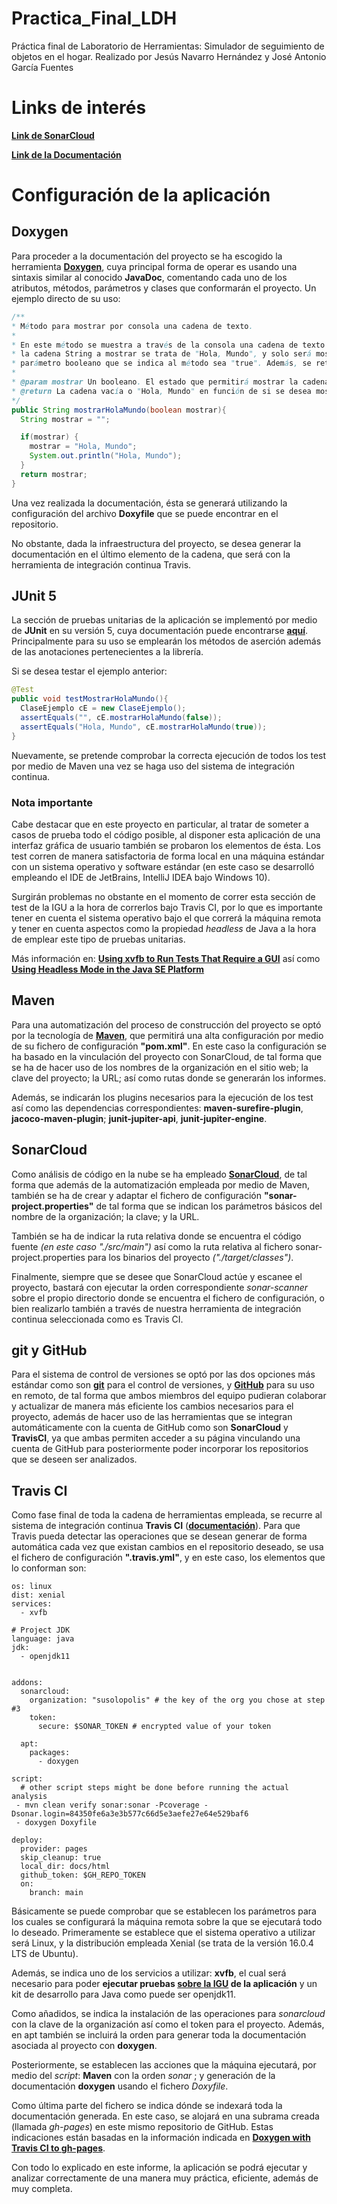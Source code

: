 # Practica_Final_LDH
Práctica final de Laboratorio de Herramientas: Simulador de seguimiento de objetos en el hogar. Realizado por Jesús Navarro Hernández y José Antonio García Fuentes



# **Links de interés**

**[Link de SonarCloud](https://sonarcloud.io/dashboard?id=PruebasUnitarias)**

**[Link de la Documentación](https://susolopolis.github.io/Practica_Final_LDH/)**

# **Configuración de la aplicación**
## **Doxygen**
Para proceder a la documentación del proyecto se ha escogido la herramienta **[Doxygen](https://www.doxygen.nl/manual/starting.html)**, cuya principal forma de operar es usando una sintaxis similar al conocido **JavaDoc**, comentando cada uno de los atributos, métodos, parámetros y clases que conformarán el proyecto. Un ejemplo directo de su uso:

```java
/**
* Método para mostrar por consola una cadena de texto.
*
* En este método se muestra a través de la consola una cadena de texto de prueba. En este caso
* la cadena String a mostrar se trata de "Hola, Mundo", y solo será mostrada en caso de que el 
* parámetro booleano que se indica al método sea "true". Además, se retornará la cadena correspondiente.
*
* @param mostrar Un booleano. El estado que permitirá mostrar la cadena por consola sea true o false.
* @return La cadena vacía o "Hola, Mundo" en función de si se desea mostrar o no.
*/
public String mostrarHolaMundo(boolean mostrar){
  String mostrar = "";

  if(mostrar) {
    mostrar = "Hola, Mundo";
    System.out.println("Hola, Mundo");
  }
  return mostrar;
}

```

Una vez realizada la documentación, ésta se generará utilizando la configuración del archivo **Doxyfile** que se puede encontrar en el repositorio. 

No obstante, dada la infraestructura del proyecto, se desea generar la documentación en el último elemento de la cadena, que será con la herramienta de integración continua Travis. 

## **JUnit 5**
La sección de pruebas unitarias de la aplicación se implementó por medio de **JUnit** en su versión 5, cuya documentación puede encontrarse **[aquí](https://junit.org/junit5/docs/current/user-guide/)**. Principalmente para su uso se emplearán los métodos de aserción además de las anotaciones pertenecientes a la librería.

Si se desea testar el ejemplo anterior:

```java
@Test
public void testMostrarHolaMundo(){
  ClaseEjemplo cE = new ClaseEjemplo();
  assertEquals("", cE.mostrarHolaMundo(false));
  assertEquals("Hola, Mundo", cE.mostrarHolaMundo(true));
}
```

Nuevamente, se pretende comprobar la correcta ejecución de todos los test por medio de Maven una vez se haga uso del sistema de integración continua.

### Nota importante
Cabe destacar que en este proyecto en particular, al tratar de someter a casos de prueba todo el código posible, al disponer esta aplicación de una interfaz gráfica de usuario también se probaron los elementos de ésta. Los test corren de manera satisfactoria de forma local en una máquina estándar con un sistema operativo y software estándar (en este caso se desarrolló empleando el IDE de JetBrains, IntelliJ IDEA bajo Windows 10). 

Surgirán problemas no obstante en el momento de correr esta sección de test de la IGU a la hora de correrlos bajo Travis CI, por lo que es importante tener en cuenta el sistema operativo bajo el que correrá la máquina remota y tener en cuenta aspectos como la propiedad _headless_ de Java a la hora de emplear este tipo de pruebas unitarias.

Más información en: **[Using xvfb to Run Tests That Require a GUI](https://docs.travis-ci.com/user/gui-and-headless-browsers/#using-xvfb-to-run-tests-that-require-a-gui)** así como **[Using Headless Mode in the Java SE Platform](https://www.oracle.com/technical-resources/articles/javase/headless.html)**

## **Maven**
Para una automatización del proceso de construcción del proyecto se optó por la tecnología de **[Maven](https://maven.apache.org/guides/introduction/introduction-to-the-pom.html)**, que permitirá una alta configuración por medio de su fichero de configuración **"pom.xml"**. En este caso la configuración se ha basado en la vinculación del proyecto con SonarCloud, de tal forma que se ha de hacer uso de los nombres de la organización en el sitio web; la clave del proyecto; la URL; así como rutas donde se generarán los informes.

Además, se indicarán los plugins necesarios para la ejecución de los test así como las dependencias correspondientes: **maven-surefire-plugin**, **jacoco-maven-plugin**; **junit-jupiter-api**, **junit-jupiter-engine**.

## SonarCloud
Como análisis de código en la nube se ha empleado **[SonarCloud](https://sonarcloud.io/documentation)**, de tal forma que además de la automatización empleada por medio de Maven, también se ha de crear y adaptar el fichero de configuración **"sonar-project.properties"** de tal forma que se indican los parámetros básicos del nombre de la organización; la clave; y la URL. 

También se ha de indicar la ruta relativa donde se encuentra el código fuente _(en este caso "./src/main")_ así como la ruta relativa al fichero sonar-project.properties para los binarios del proyecto _("./target/classes")_.

Finalmente, siempre que se desee que SonarCloud actúe y escanee el proyecto, bastará con ejecutar la orden correspondiente _sonar-scanner_ sobre el propio directorio donde se encuentra el fichero de configuración, o bien realizarlo también a través de nuestra herramienta de integración continua seleccionada como es Travis CI.

## git y GitHub
Para el sistema de control de versiones se optó por las dos opciones más estándar como son **[git](https://git-scm.com/doc)** para el control de versiones, y **[GitHub](https://docs.github.com/en/free-pro-team@latest/github/getting-started-with-github)** para su uso en remoto, de tal forma que ambos miembros del equipo pudieran colaborar y actualizar de manera más eficiente los cambios necesarios para el proyecto, además de hacer uso de las herramientas que se integran automáticamente con la cuenta de GitHub como son **SonarCloud** y **TravisCI**, ya que ambas permiten acceder a su página vinculando una cuenta de GitHub para posteriormente poder incorporar los repositorios que se deseen ser analizados.

## Travis CI
Como fase final de toda la cadena de herramientas empleada, se recurre al sistema de integración continua **Travis CI** (**[documentación](https://docs.travis-ci.com/user/languages/java/)**). Para que Travis pueda detectar las operaciones que se desean generar de forma automática cada vez que existan cambios en el repositorio deseado, se usa el fichero de configuración **".travis.yml"**, y en este caso, los elementos que lo conforman son:

```
os: linux
dist: xenial
services:
  - xvfb

# Project JDK
language: java
jdk:
  - openjdk11
 
  
addons:
  sonarcloud:
    organization: "susolopolis" # the key of the org you chose at step #3
    token:
      secure: $SONAR_TOKEN # encrypted value of your token
      
  apt:
    packages:
      - doxygen
      
script:
  # other script steps might be done before running the actual analysis
 - mvn clean verify sonar:sonar -Pcoverage -Dsonar.login=84350fe6a3e3b577c66d5e3aefe27e64e529baf6
 - doxygen Doxyfile

deploy:
  provider: pages
  skip_cleanup: true
  local_dir: docs/html
  github_token: $GH_REPO_TOKEN
  on:
    branch: main
```

Básicamente se puede comprobar que se establecen los parámetros para los cuales se configurará la máquina remota sobre la que se ejecutará todo lo deseado. Primeramente se establece que el sistema operativo a utilizar será Linux, y la distribución empleada Xenial (se trata de la versión 16.0.4 LTS de Ubuntu). 

Además, se indica uno de los servicios a utilizar: **xvfb**, el cual será necesario para poder **ejecutar pruebas [sobre la IGU](https://docs.travis-ci.com/user/gui-and-headless-browsers/#using-xvfb-to-run-tests-that-require-a-gui) de la aplicación** y un kit de desarrollo para Java como puede ser openjdk11.

Como añadidos, se indica la instalación de las operaciones para *sonarcloud* con la clave de la organización así como el token para el proyecto. Además, en apt también se incluirá la orden para generar toda la documentación asociada al proyecto con **doxygen**.

Posteriormente, se establecen las acciones que la máquina ejecutará, por medio del _script_: **Maven** con la orden _sonar_ ; y generación de la documentación **doxygen** usando el fichero _Doxyfile_.

Como última parte del fichero se indica dónde se indexará toda la documentación generada. En este caso, se alojará en una subrama creada (llamada _gh-pages_) en este mismo repositorio de GitHub. Estas indicaciones están basadas en la información indicada en **[Doxygen with Travis CI to gh-pages](https://gist.github.com/bmegli/e22ba525dda0b197b2d4440d08f43ae2)**.

Con todo lo explicado en este informe, la aplicación se podrá ejecutar y analizar correctamente de una manera muy práctica, eficiente, además de muy completa.
